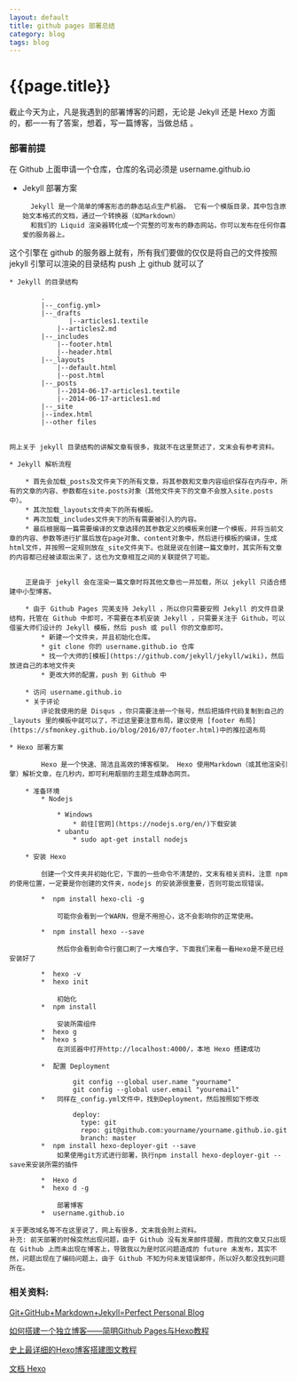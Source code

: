 ```yaml
---
layout: default
title: github pages 部署总结
category: blog
tags: blog
---
```


# {{page.title}}

截止今天为止，凡是我遇到的部署博客的问题，无论是 Jekyll 还是 Hexo 方面的，都一一有了答案，想着，写一篇博客，当做总结 。

### 部署前提

在 Github 上面申请一个仓库，仓库的名词必须是 username.github.io

* Jekyll 部署方案

        Jekyll 是一个简单的博客形态的静态站点生产机器。 它有一个模版目录，其中包含原始文本格式的文档，通过一个转换器（如Markdown）
        和我们的 Liquid 渲染器转化成一个完整的可发布的静态网站，你可以发布在任何你喜爱的服务器上。
这个引擎在 github 的服务器上就有，所有我们要做的仅仅是将自己的文件按照 jekyll 引擎可以渲染的目录结构 push 上 github 就可以了
    
    * Jekyll 的目录结构
    
            .   
            |--_config.yml>  
            |--_drafts  
                   |--articles1.textile 
                |--articles2.md
            |--_includes
                |--footer.html
                |--header.html
            |--_layouts
                |--default.html
                |--post.html
            |--_posts
                |--2014-06-17-articles1.textile
                |--2014-06-17-articles1.md
            |--_site
            |--index.html
            |--other files
    
    
    网上关于 jekyll 目录结构的讲解文章有很多，我就不在这里赘述了，文末会有参考资料。
    
    * Jekyll 解析流程
            
        * 首先会加载_posts及文件夹下的所有文章，将其参数和文章内容组织保存在内存中，所有的文章的内容、参数都在site.posts对象（其他文件夹下的文章不会放入site.posts中）。
        * 其次加载_layouts文件夹下的所有模板。
        * 再次加载_includes文件夹下的所有需要被引入的内容。
        * 最后根据每一篇需要编译的文章选择的其参数定义的模板来创建一个模板，并将当前文章的内容、参数等进行扩展后放在page对象、content对象中，然后进行模板的编译，生成html文件，并按照一定规则放在_site文件夹下。也就是说在创建一篇文章时，其实所有文章的内容都已经被读取出来了，这也为文章相互之间的关联提供了可能。
         
        
        正是由于 jekyll 会在渲染一篇文章时将其他文章也一并加载，所以 jekyll 只适合搭建中小型博客。 
        
        * 由于 Github Pages 完美支持 Jekyll ，所以你只需要安照 Jekyll 的文件目录结构，托管在 Github 中即可，不需要在本机安装 Jekyll ，只需要关注于 Github，可以借鉴大师们设计的 Jekyll 模板，然后 push 或 pull 你的文章即可。
            * 新建一个文件夹，并且初始化仓库。
            * git clone 你的 username.github.io 仓库
            * 找一个大师的[模板](https://github.com/jekyll/jekyll/wiki)，然后放进自己的本地文件夹
            * 更改大师的配置，push 到 Github 中
            
        * 访问 username.github.io
        * 关于评论
            评论我使用的是 Disqus ，你只需要注册一个账号，然后把插件代码复制到自己的 _layouts 里的模板中就可以了，不过这里要注意布局，建议使用 [footer 布局](https://sfmonkey.github.io/blog/2016/07/footer.html)中的推拉退布局
    
    * Hexo 部署方案
    
            Hexo 是一个快速、简洁且高效的博客框架。 Hexo 使用Markdown（或其他渲染引擎）解析文章，在几秒内，即可利用靓丽的主题生成静态网页。
        
        * 准备环境
            * Nodejs
                
                * Windows
                    * 前往[官网](https://nodejs.org/en/)下载安装
                * ubantu
                    * sudo apt-get install nodejs
        
        * 安装 Hexo
        
            创建一个文件夹并初始化它，下面的一些命令不清楚的，文末有相关资料，注意 npm 的使用位置，一定要是你创建的文件夹，nodejs 的安装源很重要，否则可能出现错误。
            
            *  npm install hexo-cli -g
                
                可能你会看到一个WARN，但是不用担心，这不会影响你的正常使用。
           
            *  npm install hexo --save
            
                然后你会看到命令行窗口刷了一大堆白字，下面我们来看一看Hexo是不是已经安装好了
                
            *  hexo -v        
            *  hexo init
                
                初始化
            *  npm install
            
                安装所需组件
            *  hexo g
            *  hexo s
                在浏览器中打开http://localhost:4000/，本地 Hexo 搭建成功
            
            *  配置 Deployment
                
                    git config --global user.name "yourname"
                    git config --global user.email "youremail"
            *   同样在_config.yml文件中，找到Deployment，然后按照如下修改
            
                    deploy:
                      type: git
                      repo: git@github.com:yourname/yourname.github.io.git
                      branch: master
            *  npm install hexo-deployer-git --save
                如果使用git方式进行部署，执行npm install hexo-deployer-git --save来安装所需的插件
            
            *  Hexo d
            *  hexo d -g
                
                部署博客
            *  username.github.io
    
    关于更改域名等不在这里说了，网上有很多，文末我会附上资料。
    补充: 前天部署的时候突然出现问题，由于 Github 没有发来邮件提醒，而我的文章又只出现在 Github 上而未出现在博客上，导致我以为是时区问题造成的 future 未发布，其实不然，问题出现在了编码问题上，由于 Github 不知为何未发错误邮件，所以好久都没找到问题所在。 
    
### 相关资料: 
[Git+GitHub+Markdown+Jekyll=Perfect Personal Blog](http://www.devtalking.com/articles/git-gitHub-markdown-jekyll/)

[如何搭建一个独立博客——简明Github Pages与Hexo教程](http://www.jianshu.com/p/05289a4bc8b2)

[史上最详细的Hexo博客搭建图文教程](https://xuanwo.org/2015/03/26/hexo-intor/)

[文档 Hexo](https://hexo.io/zh-cn/docs/)
          